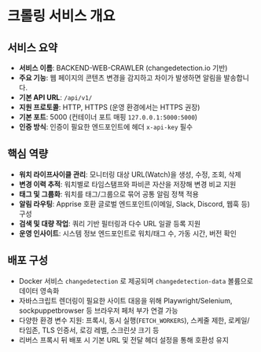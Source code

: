 # 크롤링 서비스 개요

## 서비스 요약
- **서비스 이름**: BACKEND-WEB-CRAWLER (changedetection.io 기반)
- **주요 기능**: 웹 페이지의 콘텐츠 변경을 감지하고 차이가 발생하면 알림을 발송합니다.
- **기본 API URL**: `/api/v1/`
- **지원 프로토콜**: HTTP, HTTPS (운영 환경에서는 HTTPS 권장)
- **기본 포트**: 5000 (컨테이너 포트 매핑 `127.0.0.1:5000:5000`)
- **인증 방식**: 인증이 필요한 엔드포인트에 헤더 `x-api-key` 필수

## 핵심 역량
- **워치 라이프사이클 관리**: 모니터링 대상 URL(Watch)을 생성, 수정, 조회, 삭제
- **변경 이력 추적**: 워치별로 타임스탬프와 파비콘 자산을 저장해 변경 비교 지원
- **태그 및 그룹화**: 워치를 태그/그룹으로 묶어 공통 알림 정책 적용
- **알림 라우팅**: Apprise 호환 글로벌 엔드포인트(이메일, Slack, Discord, 웹훅 등) 구성
- **검색 및 대량 작업**: 쿼리 기반 필터링과 다수 URL 일괄 등록 지원
- **운영 인사이트**: 시스템 정보 엔드포인트로 워치/태그 수, 가동 시간, 버전 확인

## 배포 구성
- Docker 서비스 `changedetection` 로 제공되며 `changedetection-data` 볼륨으로 데이터 영속화
- 자바스크립트 렌더링이 필요한 사이트 대응을 위해 Playwright/Selenium, sockpuppetbrowser 등 브라우저 페처 부가 연결 가능
- 다양한 환경 변수 지원: 프록시, 동시 실행(`FETCH_WORKERS`), 스케줄 제한, 로케일/타임존, TLS 인증서, 로깅 레벨, 스크린샷 크기 등
- 리버스 프록시 뒤 배포 시 기본 URL 및 전달 헤더 설정을 통해 호환성 유지